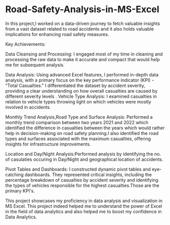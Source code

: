 # Road-Safety-Analysis-in-MS-Excel
In this project,I worked on a data-driven journey to fetch valuable insights from a vast dataset related to road accidents and it also holds valuable implications for enhancing road safety measures.

Key Achievements:

Data Cleansing and Processing: I engaged most of my time in cleaning and processing the raw data to make it accurate and compact that would help me for subsequent analysis.

Data Analysis: Using advanced Excel features, I performed in-depth data analysis, with a primary focus on the key performance indicator (KPI) - "Total Casualties." I differentiated the dataset by accident severity, providing a clear understanding on how overall casualties are caused by different severity levels .
Vehicle Type Analysis: I examined casualties in relation to vehicle types throwing light on which vehicles were mostly involved in accidents.

Monthly Trend Analysis,Road Type and Surface Analysis: Performed a monthly trend comparison between two years 2021 and 2022 which identified the difference in casualties between the years which would rather help in decision-making on road safety planning.I also identified the road types and surfaces associated with the maximum casualties, offering insights for infrastructure improvements.

Location and Day/Night Analysis:Performed analysis by identifying the no. of casulaties occuring in Day/Night and geographical location of accidents.

Pivot Tables and Dashboards: I constructed dynamic pivot tables and eye-catching dashboards. They represented critical insights, including the percentage breakdown of casualties by accident severity and identifying the types of vehicles responsible for the highest casualties.Those are the primary KPI's.

This project showcases my proficiency in data analysis and visualization in MS Excel. This project indeed helped me to understand the power of Excel in the field of data analytics and also helped me to boost my confidence in Data Analytics.
